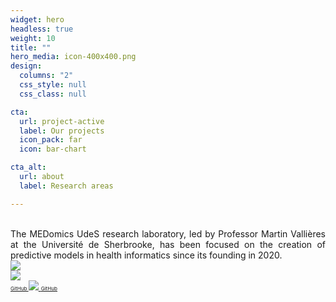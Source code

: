 ```yaml
---
widget: hero
headless: true
weight: 10
title: ""
hero_media: icon-400x400.png
design:
  columns: "2"
  css_style: null
  css_class: null

cta:
  url: project-active
  label: Our projects
  icon_pack: far
  icon: bar-chart

cta_alt:
  url: about
  label: Research areas

---
```

<br>
<div style="text-align: justify;">
The MEDomics UdeS research laboratory, led by Professor Martin Vallières at the Université de Sherbrooke, has been 
focused on the creation of predictive models in health informatics since its founding in 2020.
</div>
<script src="https://kit.fontawesome.com/d1c402c681.js" crossorigin="anonymous"></script>
  
  <div class="image">
    <img src="/media/albums/2022-08-05-mini-putt/medomicslab.png">
  </div>

  <div class="image">
    <img src="/media/albums/logo/medomicslab.png">
  </div>
  
<div style="text-align: left; white-space: nowrap;">
  <a class="fa-brands fa-square-github fa-2x" href="https://github.com/MEDomics-UdeS" target="_blank" rel="noopener noreferrer">
    <small><small><small> GitHub </small></small></small> 
  </a>
  <a class="medomicslab" href="https://github.com/MEDomics-UdeS" target="_blank" rel="noopener noreferrer">
    <img src="../medomicslab.png">
    <small><small><small> GitHub </small></small></small>
  </a>
  
</div>
<br>
